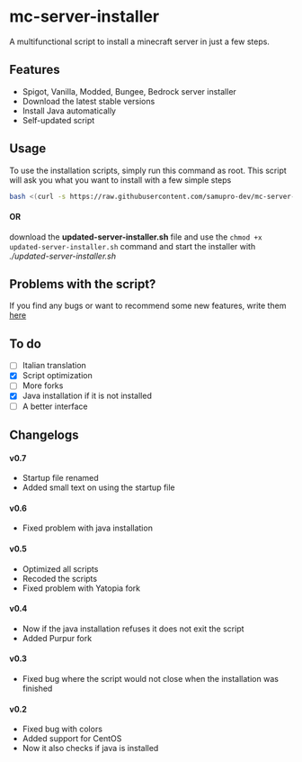 # mc-server-installer

A multifunctional script to install a minecraft server in just a few steps.

## Features

* Spigot, Vanilla, Modded, Bungee, Bedrock server installer
* Download the latest stable versions
* Install Java automatically
* Self-updated script

## Usage
To use the installation scripts, simply run this command as root. This script will ask you what you want to install with a few simple steps

```bash
bash <(curl -s https://raw.githubusercontent.com/samupro-dev/mc-server-installer/main/updated-server-installer.sh)
```
#### OR
download the **updated-server-installer.sh** file and use the `chmod +x updated-server-installer.sh` command and start the installer with _./updated-server-installer.sh_

## Problems with the script?
If you find any bugs or want to recommend some new features, write them [here](https://github.com/samupro-dev/mc-server-installer/issues/new/choose)

## To do
- [ ] Italian translation
- [x] Script optimization
- [ ] More forks
- [x] Java installation if it is not installed
- [ ] A better interface

## Changelogs
#### v0.7
- Startup file renamed
- Added small text on using the startup file
#### v0.6
- Fixed problem with java installation
#### v0.5
- Optimized all scripts
- Recoded the scripts
- Fixed problem with Yatopia fork
#### v0.4
- Now if the java installation refuses it does not exit the script
- Added Purpur fork
#### v0.3
- Fixed bug where the script would not close when the installation was finished
#### v0.2
- Fixed bug with colors
- Added support for CentOS
- Now it also checks if java is installed
